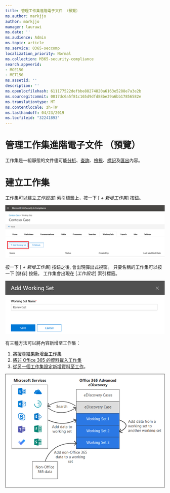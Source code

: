 ```yaml
---
title: 管理工作集進階電子文件 （預覽）
ms.author: markjjo
author: markjjo
manager: laurawi
ms.date: ''
ms.audience: Admin
ms.topic: article
ms.service: O365-seccomp
localization_priority: Normal
ms.collection: M365-security-compliance
search.appverid:
- MOE150
- MET150
ms.assetid: ''
description: ''
ms.openlocfilehash: 611177522defbbe88274820a6163e5288e7a3e2b
ms.sourcegitcommit: 0017dc6a5f81c165d9dfd88be39a6bb17856582e
ms.translationtype: MT
ms.contentlocale: zh-TW
ms.lasthandoff: 04/23/2019
ms.locfileid: "32241893"
---
```

# <a name="manage-working-sets-in-advanced-ediscovery-preview"></a>管理工作集進階電子文件 （預覽）
工作集是一組靜態的文件儘可能[分析](https://docs.microsoft.com/en-us/office365/securitycompliance/compliance20/analyzing-data-in-working-set)、[查詢](https://docs.microsoft.com/en-us/office365/securitycompliance/compliance20/working-set-search)、[檢視](https://docs.microsoft.com/en-us/office365/securitycompliance/compliance20/view-documents-in-working-set)、[標記](https://docs.microsoft.com/en-us/Office365/SecurityCompliance/compliance20/tagging-documents)及[匯出](https://docs.microsoft.com/en-us/office365/securitycompliance/compliance20/exporting-data-ediscover20)內容。

# <a name="creating-a-working-set"></a>建立工作集
工作集可以建立*工作設定*] 索引標籤上，按一下 [ *+ 新增工作集*] 按鈕。

![新增工作集](../media/f45c51d9-585d-47d1-b7fb-0288715e0b6a.png)

按一下 [ *+ 新增工作集*] 按鈕之後, 會出現彈出式視窗。  只要名稱的工作集可以按一下 [儲存] 按鈕。  工作集會出現在 [*工作設定*] 索引標籤。

![新增工作集彈出式視窗](../media/5e5c99f8-42ca-4c2f-960f-f1a5709569d1.png)

有三種方法可以將內容新增至工作集：
1) [將搜尋結果新增至工作集](add-data-to-working-set.md)
2) [將非 Office 365 的資料載入工作集](load-non-office365-data.md)
3) [從另一個工作集設定新增資料至工作](add-data-to-working-set-from-another-working-set.md)。

![工作設定](../media/1f1f4efd-c03b-4255-bc3d-df358e56549c.png)
